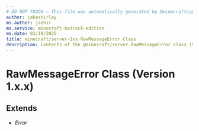 ```yaml
---
# DO NOT TOUCH — This file was automatically generated by @minecraft/api-docs-generator, to report problems file an issue at https://github.com/Mojang/minecraft-scripting-libraries
author: jakeshirley
ms.author: jashir
ms.service: minecraft-bedrock-edition
ms.date: 02/10/2025
title: minecraft/server-1xx.RawMessageError Class
description: Contents of the @minecraft/server.RawMessageError class (Version 1.x.x).
---
```

# RawMessageError Class (Version 1.x.x)

## Extends
- *Error*
